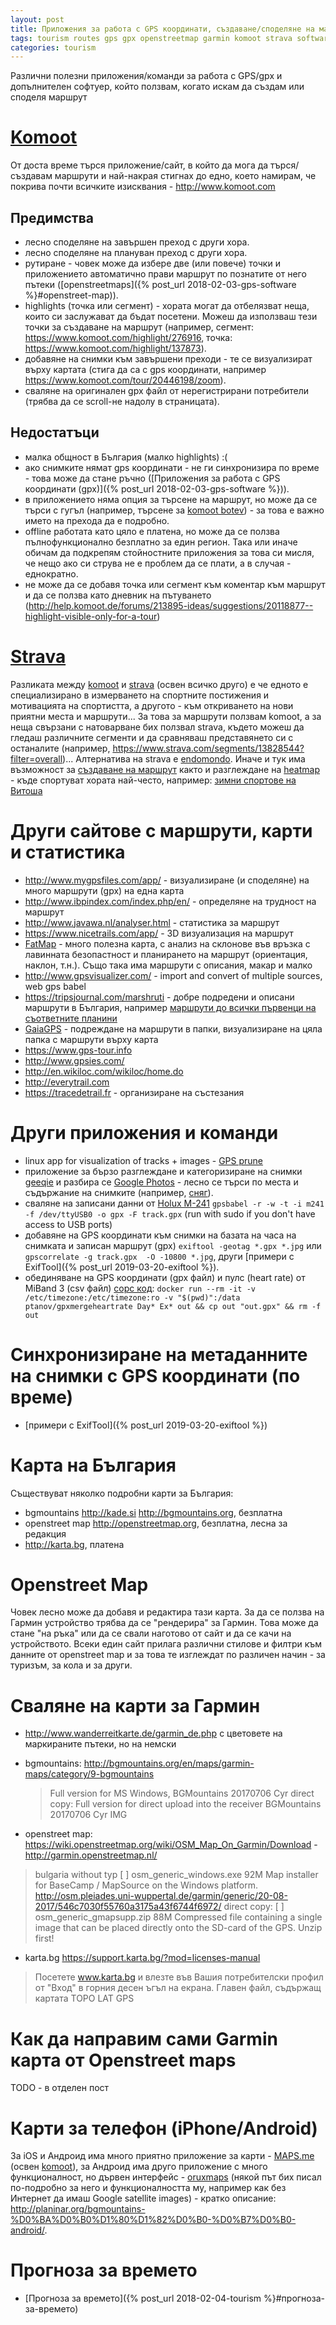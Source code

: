 ```yaml
---
layout: post
title: Приложения за работа с GPS координати, създаване/споделяне на маршрути (gpx)
tags: tourism routes gps gpx openstreetmap garmin komoot strava software
categories: tourism
---
```

Различни полезни приложения/команди за работа с GPS/gpx и допълнителен софтуер, който ползвам, когато искам да създам или споделя маршрут

# [Komoot](http://komoot.com)

От доста време търся приложение/сайт, в който да мога да търся/създавам маршрути и най-накрая стигнах до едно, което намирам, че покрива почти всичките изисквания - <http://www.komoot.com>

## Предимства

- лесно споделяне на завършен преход с други хора.
- лесно споделяне на плануван преход с други хора.
- рутиране - човек може да избере две (или повече) точки и приложението автоматично прави маршрут по познатите от него пътеки ([openstreetmaps]({% post_url 2018-02-03-gps-software %}#openstreet-map)).
- highlights (точка или сегмент) - хората могат да отбелязват неща, които си заслужават да бъдат посетени. Можеш да използваш тези точки за създаване на маршрут (например, сегмент: <https://www.komoot.com/highlight/276916>, точка: <https://www.komoot.com/highlight/137873>).
- добавяне на снимки към завършени преходи - те се визуализират върху картата (стига да са с gps координати, например <https://www.komoot.com/tour/20446198/zoom>).
- сваляне на оригинален gpx файл от нерегистрирани потребители (трябва да се scroll-не надолу в страницата).

## Недостатъци

- малка общност в България (малко highlights) :(
- ако снимките нямат gps координати - не ги синхронизира по време - това може да стане ръчно ([Приложения за работа с GPS координати (gpx)]({% post_url 2018-02-03-gps-software %})).
- в приложението няма опция за търсене на маршрут, но може да се търси с гугъл (например, търсене за [komoot botev](https://www.google.bg/search?q=komoot+botev)) - за това е важно името на прехода да е подробно.
- offline работата като цяло е платена, но може да се ползва пълнофункционално безплатно за един регион. Така или иначе обичам да подкрепям стойностните приложения за това си мисля, че нещо ако си струва не е проблем да се плати, а в случая - еднократно.
- не може да се добавя точка или сегмент към коментар към маршрут и да се ползва като дневник на пътуването (<http://help.komoot.de/forums/213895-ideas/suggestions/20118877--highlight-visible-only-for-a-tour>)

# [Strava](https://www.strava.com/)

Разликата между [komoot](http://komoot.com) и [strava](http://strava.com) (освен всичко друго) е че едното е специализирано в измерването на спортните постижения и мотивацията на спортистта, а другото - към откриването на нови приятни места и маршрути... За това за маршрути ползвам komoot, а за неща свързани с натоварване бих ползвал strava, където можеш да гледаш различните сегменти и да сравняваш представянето си с останалите (например, <https://www.strava.com/segments/13828544?filter=overall>)... Алтернатива на strava е [endomondo](http://endomondo.com). Иначе и тук има възможност за [създаване на маршрут](https://www.strava.com/routes/new) както и разглеждане на [heatmap](https://www.strava.com/heatmap#14.34/23.28999/42.58066/hot/winter) - къде спортуват хората най-често, например: [зимни спортове на Витоша](https://www.strava.com/heatmap#14.34/23.28999/42.58066/hot/winter)

# Други сайтове с маршрути, карти и статистика

- <http://www.mygpsfiles.com/app/> - визуализиране (и споделяне) на много маршрути (gpx) на една карта
- <http://www.ibpindex.com/index.php/en/> - определяне на трудност на маршрут
- <http://www.javawa.nl/analyser.html> - статистика за маршрут
- <https://www.nicetrails.com/app/> - 3D визуализация на маршрут
- [FatMap](http://fatmap.com) - много полезна карта, с анализ на склонове във връзка с лавинната безопастност и планирането на маршрут (ориентация, наклон, т.н.). Също така има маршрути с описания, макар и малко
- <http://www.gpsvisualizer.com/> - import and convert of multiple sources, web gps babel
- <https://tripsjournal.com/marshruti> - добре подредени и описани маршрути в България, например [маршрути до всички първенци на съответните планини](https://tripsjournal.com/marshruti-do-balgarskite-planinski-parventsi)
- [GaiaGPS](https://www.gaiagps.com) - подреждане на маршрути в папки, визуализиране на цяла папка с маршрути върху карта
- <https://www.gps-tour.info>
- <http://www.gpsies.com/>
- <http://en.wikiloc.com/wikiloc/home.do>
- <http://everytrail.com>
- <https://tracedetrail.fr> - организиране на състезания

# Други приложения и команди

- linux app for visualization of tracks + images - [GPS prune](https://wiki.openstreetmap.org/wiki/GpsPrune)
- приложение за бързо разглеждане и категоризиране на снимки [geeqie](http://www.geeqie.org/) и разбира се [Google Photos](https://photos.google.com) - лесно се търси по места и съдържание на снимките (например, [сняг](https://photos.google.com/search/%D1%81%D0%BD%D1%8F%D0%B3)).
- сваляне на записани данни от [Holux M-241](https://wiki.openstreetmap.org/wiki/Holux_M-241) `gpsbabel -r -w -t -i m241 -f /dev/ttyUSB0 -o gpx -F track.gpx` (run with sudo if you don't have access to USB ports)
- добавяне на GPS координати към снимки на базата на часа на снимката и записан маршрут (gpx) `exiftool -geotag *.gpx *.jpg` или `gpscorrelate -g track.gpx  -O -10800 *.jpg`, други [примери с ExifTool]({% post_url 2019-03-20-exiftool %}).
- обединяване на GPS координати (gpx файл) и пулс (heart rate) от MiBand 3 (csv файл) [сорс код](https://github.com/ptanov/gpxmergeheartrate): `docker run --rm -it -v /etc/timezone:/etc/timezone:ro -v "$(pwd)":/data ptanov/gpxmergeheartrate Day* Ex* out && cp out "out.gpx" && rm -f out`

# Синхронизиране на метаданните на снимки с GPS координати (по време)

- [примери с ExifTool]({% post_url 2019-03-20-exiftool %})

# Карта на България

Съществуват няколко подробни карти за България:

- bgmountains <http://kade.si> <http://bgmountains.org>, безплатна
- openstreet map <http://openstreetmap.org>, безплатна, лесна за редакция
- <http://karta.bg>, платена

# Openstreet Map

Човек лесно може да добавя и редактира тази карта. За да се ползва на Гармин устройство трябва да се "рендерира" за Гармин. Това може да стане "на ръка" или да се свали наготово от сайт и да се качи на устройството. Всеки един сайт прилага различни стилове и филтри към данните от openstreet map и за това те изглеждат по различен начин - за туризъм, за кола и за други.

# Сваляне на карти за Гармин

- <http://www.wanderreitkarte.de/garmin_de.php> с цветовете на маркираните пътеки, но на немски
- bgmountains: <http://bgmountains.org/en/maps/garmin-maps/category/9-bgmountains>

  > Full version for MS Windows, BGMountains 20170706 Cyr direct copy: Full version for direct upload into the receiver BGMountains 20170706 Cyr IMG

- openstreet map: <https://wiki.openstreetmap.org/wiki/OSM_Map_On_Garmin/Download> - <http://garmin.openstreetmap.nl/>

 > bulgaria without typ
[   ] osm_generic_windows.exe   92M  Map installer for BaseCamp / MapSource on the Windows platform.
<http://osm.pleiades.uni-wuppertal.de/garmin/generic/20-08-2017/546c7030f55760a3175a43f6744f6972/>
direct copy: [   ] osm_generic_gmapsupp.zip  88M  Compressed file containing a single image that can be placed directly onto the SD-card of the GPS. Unzip first!

- karta.bg <https://support.karta.bg/?mod=licenses-manual>

 > Посетете www.karta.bg и влезте във Вашия потребителски профил от "Вход" в горния десен ъгъл на екрана. Главен файл, съдържащ картата TOPO LAT GPS

# Как да направим сами Garmin карта от Openstreet maps

TODO - в отделен пост

# Карти за телефон (iPhone/Android)

За iOS и Андроид има много приятно приложение за карти - [MAPS.me](https://maps.me/download/) (освен [komoot](#komoot)), за Андроид има друго приложение с много функционалност, но дървен интерфейс - [oruxmaps](http://www.oruxmaps.com/cs/en/more/downloads) (някой път бих писал по-подробно за него и функционалността му, например как без Интернет да имаш Google satellite images) - кратко описание: <http://planinar.org/bgmountains-%D0%BA%D0%B0%D1%80%D1%82%D0%B0-%D0%B7%D0%B0-android/>.

# Прогноза за времето

- [Прогноза за времето]({% post_url 2018-02-04-tourism %}#прогноза-за-времето)
